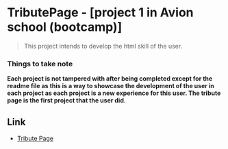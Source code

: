 # TributePage - [project 1 in Avion school (bootcamp)] 
>This project intends to develop the html skill of the user.

### Things to take note
**Each project is not tampered with after being completed except for the readme file as this is a way to showcase the development of the user in each project as each project is a new experience for this user. The tribute page is the first project that the user did.**

## Link
- [Tribute Page](https://vincent-larisma.github.io/TributePage/)

